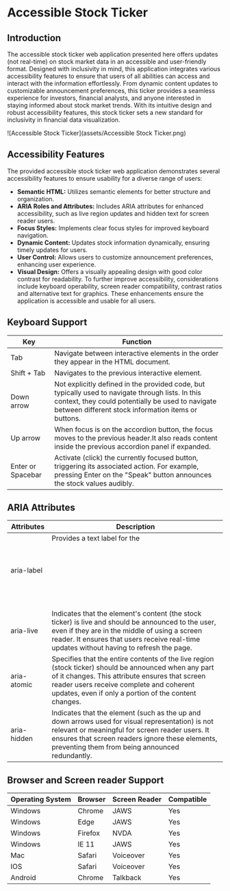 # Accessible Stock Ticker
## Introduction
The accessible stock ticker web application presented here offers updates (not real-time) on stock market data in an accessible and user-friendly format. Designed with inclusivity in mind, this application integrates various accessibility features to ensure that users of all abilities can access and interact with the information effortlessly. From dynamic content updates to customizable announcement preferences, this ticker provides a seamless experience for investors, financial analysts, and anyone interested in staying informed about stock market trends. With its intuitive design and robust accessibility features, this stock ticker sets a new standard for inclusivity in financial data visualization.

![Accessible Stock Ticker](assets/Accessible Stock Ticker.png)

## Accessibility Features
The provided accessible stock ticker web application demonstrates several accessibility features to ensure usability for a diverse range of users:

- **Semantic HTML:** Utilizes semantic elements for better structure and organization.
- **ARIA Roles and Attributes:** Includes ARIA attributes for enhanced accessibility, such as live region updates and hidden text for screen reader users.
- **Focus Styles:** Implements clear focus styles for improved keyboard navigation.
- **Dynamic Content:** Updates stock information dynamically, ensuring timely updates for users.
- **User Control:** Allows users to customize announcement preferences, enhancing user experience.
- **Visual Design:** Offers a visually appealing design with good color contrast for readability.
To further improve accessibility, considerations include keyboard operability, screen reader compatibility, contrast ratios and alternative text for graphics. These enhancements ensure the application is accessible and usable for all users.

## Keyboard Support
|  Key |  Function|
|---|---|
| Tab  |  Navigate between interactive elements in the order they appear in the HTML document. |
| Shift + Tab  | Navigates to the previous interactive element.|
|  Down arrow |  Not explicitly defined in the provided code, but typically used to navigate through lists. In this context, they could potentially be used to navigate between different stock information items or buttons.|
|  Up arrow | When focus is on the accordion button, the focus moves to the previous header.It also reads content inside the previous accordion panel if expanded.|
|  Enter or Spacebar | Activate (click) the currently focused button, triggering its associated action. For example, pressing Enter on the "Speak" button announces the stock values audibly.|

## ARIA Attributes

| Attributes  |  Description |
|---|---|
|  aria-label |  Provides a text label for the <svg> graphic.|
|  aria-live |  Indicates that the element's content (the stock ticker) is live and should be announced to the user, even if they are in the middle of using a screen reader. It ensures that users receive real-time updates without having to refresh the page.|
|  aria-atomic | Specifies that the entire contents of the live region (stock ticker) should be announced when any part of it changes. This attribute ensures that screen reader users receive complete and coherent updates, even if only a portion of the content changes.|
|  aria-hidden | Indicates that the element (such as the up and down arrows used for visual representation) is not relevant or meaningful for screen reader users. It ensures that screen readers ignore these elements, preventing them from being announced redundantly.|
	
## Browser and Screen reader Support

| Operating System | Browser  | Screen Reader  | Compatible  |
|---|---|---|---|
|  Windows |  Chrome | JAWS  | Yes  |
|  Windows | Edge  |  JAWS | Yes  |
|  Windows | Firefox  | NVDA  | Yes  |
|  Windows |  IE 11 |  JAWS |  Yes |
| Mac  |  Safari |  Voiceover | Yes  |
|  IOS |  Safari | Voiceover  | Yes  |
|  Android |Chrome   | Talkback  | Yes  |
 		 	
			
			
			
	 		
			
			
			

